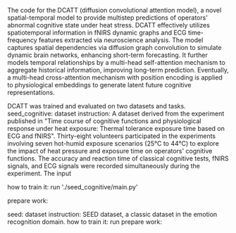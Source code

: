 The code for the DCATT (diffusion convolutional attention model), a novel spatial-temporal model to provide multistep predictions of operators' abnormal cognitive state under heat stress. DCATT effectively utilizes spatiotemporal information in fNIRS dynamic graphs and ECG time-frequency features extracted via neuroscience analysis. The model captures spatial dependencies via diffusion graph convolution to simulate dynamic brain networks, enhancing short-term forecasting. It further models temporal relationships by a multi-head self-attention mechanism to aggregate historical information, improving long-term prediction. Eventually, a multi-head cross-attention mechanism with position encoding is applied to physiological embeddings to generate latent future cognitive representations.

DCATT was trained and evaluated on two datasets and tasks.
seed_cognitive: 
dataset instruction: A dataset derived from the experiment published in "Time course of cognitive functions and physiological response under heat exposure: Thermal tolerance exposure time based on ECG and fNIRS". Thirty-eight volunteers participated in the experiments involving seven hot-humid exposure scenarios (25℃ to 44℃) to explore the impact of heat pressure and exposure time on operators' cognitive functions. The accuracy and reaction time of classical cognitive tests, fNIRS signals, and ECG signals were recorded simultaneously during the experiment. The input

how to train it: run './seed_cognitive/main.py'

prepare work: 


seed:
dataset instruction: SEED dataset, a classic dataset in the emotion recognition domain.
how to train it: run
prepare work:
